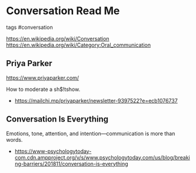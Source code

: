 # Conversation Read Me

tags #conversation

https://en.wikipedia.org/wiki/Conversation
https://en.wikipedia.org/wiki/Category:Oral_communication

## Priya Parker

https://www.priyaparker.com/

How to moderate a sh$!tshow.
* https://mailchi.mp/priyaparker/newsletter-9397522?e=ecb1076737

## Conversation Is Everything
Emotions, tone, attention, and intention—communication is more than words.
* https://www-psychologytoday-com.cdn.ampproject.org/v/s/www.psychologytoday.com/us/blog/breaking-barriers/201811/conversation-is-everything
